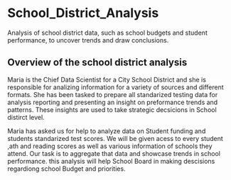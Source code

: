 # School_District_Analysis
Analysis of school district data, such as school budgets and student performance, to uncover trends and draw conclusions.

## Overview of the school district analysis
Maria is the Chief Data Scientist for a City School District and she is responsible for analizing information for a variety of sources and different formats. She has been tasked to prepare all standarized testing data for analysis reporting and presenting an insight on preformance trends and patterns. These insights are used to take strategic decsicions in School distirct level.

Maria has asked us for help to analyze data on Student funding  and students standarized test scores. We will be given acess to every student ,ath and reading scores as well as various information of schools they attend. Our task is to aggregate that data and showcase trends in school performance. this analysis will help School Board in making descisions regardiong school Budget and priorities.

